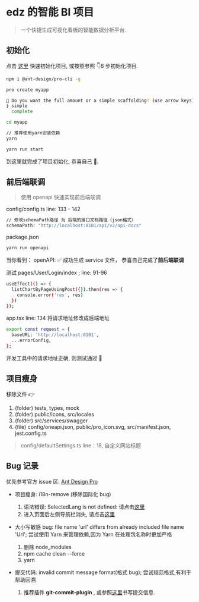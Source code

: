 # edz 的智能 BI 项目

> 一个快捷生成可视化看板的智能数据分析平台.

## 初始化

点击 [这里](https://pro.ant.design/docs/getting-started) 快速初始化项目, 或按照参照 👇6 步初始化项目.

```bash
npm i @ant-design/pro-cli -g

pro create myapp

🚀 Do you want the full amount or a simple scaffolding? (use arrow keys)
❯ simple
  complete

cd myapp

// 推荐使用yarn安装依赖
yarn

yarn run start
```

到这里就完成了项目初始化, 恭喜自己 🎉.

## 前后端联调

> 使用 openapi 快速实现前后端联调

config/config.ts line: 133 - 142

```bash
// 修改schemaPath路径 为 后端的接口文档路径（json格式）
schemaPath: "http://localhost:8101/api/v2/api-docs"
```

package.json

```bash
yarn run openapi
```

当你看到： openAPI: ✅ 成功生成 service 文件， 恭喜自己完成了**前后端联调**

测试 pages/User/Login/index ; line: 91-96

```bash
useEffect(() => {
  listChartByPageUsingPost({}).then(res => {
    console.error('res', res)
  })
});
```

app.tsx line: 134 将请求地址修改成后端地址

```bash
export const request = {
  baseURL: 'http://localhost:8101',
  ...errorConfig,
};
```

开发工具中的请求地址正确, 则测试通过 🎉

## 项目瘦身

移除文件 👉

1. (folder) tests, types, mock
2. (folder) public/icons, src/locales
3. (folder) src/services/swagger
4. (file) config/oneapi.json, public/pro_icon.svg, src/manifest.json, jest.config.ts

> config/defaultSettings.ts line：18, 自定义网站标题

## Bug 记录

优先参考官方 issue 区: [Ant Design Pro](https://github.com/ant-design/ant-design-pro/issues)

- 项目瘦身: i18n-remove (移除国际化 bug)

  1. 语法错误: SelectedLang is not defined: 请点击[这里](https://github.com/ant-design/ant-design-pro/issues/11034)
  2. 进入页面后左侧导航栏消失, 请点击[这里](https://github.com/ant-design/ant-design-pro/issues/10602)

- 大小写敏感 bug: file name 'url' differs from already included file name 'Url'; 尝试使用 Yarn 来管理依赖,因为 Yarn 在处理包名称时更加严格

  1. 删除 node_modules
  2. npm cache clean --force
  3. yarn

- 提交代码: invalid commit message format(格式 bug); 尝试规范格式,有利于帮助回溯
  1. 推荐插件 **git-commit-plugin** , 或参照[这里](https://github.com/vuejs/core/blob/main/.github/commit-convention.md)书写提交信息.
